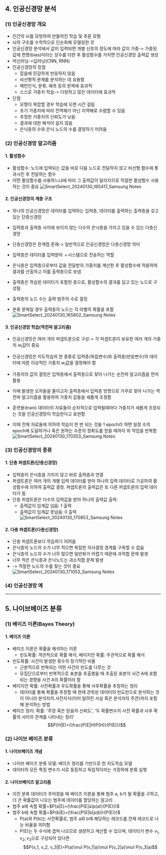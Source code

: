 ## 4. 인공신경망 분석
### (1) 인공신경망 개요
* 인간의 뇌를 모방하여 만들어진 학습 및 추론 모형
* 뇌의 구조를 수학적으로 단순화해 모델링한 것
* 인공신경망 분석에서 값이 입력되면 개별 신호의 정도에 따라 값이 가중-> 가중된 값에 편향(bias)이라는 상수를 더한 후 활성함수를 거치면 인공신경망 출력값 생성
* 머신러닝->딥러닝(CNN, RNN)
* 인공신경망의 장점
  * 잡음에 민감하게 반응하지 않음
  * 비선형적 문제를 분석하는 데 유용함
  * 패턴인식, 분류, 예측 등의 문제에 효과적
  * 스스로 가중치 학습-> 다양하고 많은 데이터에 효과적
* 단점
  * 모형이 복잡할 경우 학습에 오랜 시간 걸림
  * 초기 가중치에 따라 전역해가 아닌 지역해로 수렴할 수 있음
  * 추정한 가중치의 신뢰도가 낮음
  * 결과에 대한 해석이 쉽지 않음
  * 은닉층의 수와 은닉 노드의 수를 결정하기 어려움
 
### (2) 인공신경망 알고리즘
#### 1. 활성함수
* 활성함수: 노드에 입력되는 값을 바로 다음 노드로 전달하지 않고 비선형 함수에 통과시킨 후 전달하는 함수
* 어떤 활성함수를 사용하느냐에 따라 그 출력값이 달라지므로 적절한 활성함수 사용하는 것이 중요
![SmartSelect_20240130_165417_Samsung Notes](https://github.com/qlkdkd/2-winter/assets/71871927/44dc42e2-5736-47aa-9b1d-d3f20b217642)

#### 2. 인공신경망의 계층 구조
* 하나의 인공신경망은 데이터를 입력하는 입력층, 데이터를 출력하는 출력층을 갖고 있는 단층신경망
* 입력층과 출력층 사이에 보이지 않는 다수의 은닉층을 가지고 있을 수 있는 다층신경망
* 단층신경망은 한계점 존재-> 일반적으로 인공신경망은 다층신경망 의미

* 입력층은 데이터를 입력받아 ㅅ시스템으로 전송하는 역할
* 은닉층은 입력층으로부터 값을 전달받아 가중치를 계산한 후 활성함수에 적용하여 결과를 산출하고 이를 출력층으로 보냄
* 출력층은 학습된 데이터가 포함된 층으로, 활성함수의 결과를 담고 있는 노드로 구성됨
* 출력층의 노드 수는 출력 범주의 수로 결정
* 분류 문제일 경우 출력층의 노드는 각 라벨의 확률을 포함
![SmartSelect_20240130_165802_Samsung Notes](https://github.com/qlkdkd/2-winter/assets/71871927/587b7987-5e14-43ff-bf9a-fe307d61f262)

#### 3. 인공신경망 학습(역전파 알고리즘)
* 인공신경망은 여러 개의 퍼셉트론으로 구성-> 각 퍼셉트론이 보유한 여러 개의 가중치 $w_i$값이 중요
* 인공신경망은 지도학습의 한 종류로 입력층(독립변수)와 출력층(반응변수)의 데이터에 따른 이상적인 가중치 $w_i$값을 결정해야 함

* 가중치의 값의 결정은 입력층에서 출력층으로 찾아 나가는 순전파 알고리즘을 먼저 활용
* 이때 발생한 오차들을 줄이고자 출력층에서 입력층 방향으로 거꾸로 찾아 나가는 역전파 알고리즘을 활용하여 가중치 값들을 새롭게 조정함
* 훈련용(train) 데이터의 자료들이 순차적으로 입력될때마다 가중치가 새롭게 조정되는 것을 인공신경망이 학습한다고 표현함
* 이때 전체 자료들에 의하여 학습이 한 번 되는 것을 1 epoch라 하면 일정 수의 epoch에 도달하거나 혹은 원하는 수준의 정확도를 얻을 때까지 위 작업을 반복함
![SmartSelect_20240130_170353_Samsung Notes](https://github.com/qlkdkd/2-winter/assets/71871927/b90a9e42-2c10-48be-b862-fccc48690217)

### (3) 인공신경망의 종류
#### 1. 단층 퍼셉트론(단층신경망)
* 입력층이 은닉층을 거치지 않고 바로 출력층과 연결
* 퍼셉트론은 여러 개의 개별 입력 데이터를 받아 하나의 입력 데이터로 가공하여 활성함수에 의하여 출력값 결정. 퍼셉트론의 출력값은 또 다른 퍼셉트론의 입력 데이터가 됨
* 단층 퍼셉트론은 다수의 입력값을 받아 하나의 출력값 출력:
  * 출력값이 임계값 넘음: 1 출력
  * 출력값이 임계값 못넘음: 0 출력
![SmartSelect_20240130_170853_Samsung Notes](https://github.com/qlkdkd/2-winter/assets/71871927/36b44ff4-5689-49dc-90b1-ab5b5d919531)

#### 2. 다층 퍼셉트론(다층신경망)
* 단층 퍼셉트론보다 학습하기 어려움
* 은닉층의 노드의 수가 너무 적으면 복잡한 의사결정 경계를 구축할 수 없음
* 은닉층의 노드의 수가 너무 많으면 일반화가 어렵기 때문에 과적합 문제 발생
* 너무 적은 은닉층과 은닉노드는 과소적합 문제 발생
* -> 적절한 노드의 수를 찾는 것이 중요
![SmartSelect_20240130_171053_Samsung Notes](https://github.com/qlkdkd/2-winter/assets/71871927/204c5a69-d257-4f58-b4e6-27cfbac2ba35)

### (4) 인공신경망 예

---

## 5. 나이브베이즈 분류
### (1) 베이즈 이론(Bayes Theory)
#### 1. 베이즈 이론
* 베이즈 이론은 확률을 해석하는 이론
  * 빈도확률: 객관적으로 확률 해석, 베이지안 확률: 주관적으로 확률 해석
* 빈도확률: 사건이 발생한 횟수의 장기적인 비율
  * 근본적으로 반복되는 어떤 사건의 빈도를 다루는 것
  * 모집단으로부터 반복적으로 표본을 추출했을 때 추출된 표본이 사건 A에 포함되는 경향을 사건 A의 확률이라 함
* 베이지안 확률: 사전확률과 우도확률을 통해 사후확률을 추정하는 정리
  * 데이터를 통해 확률을 추정할 때 현재 관측된 데이터의 빈도만으로 분석하는 것이 아니라 분석자의 사전지식(이미 알려진 사실 혹은 분석자의 주관)까지 포함해 분석하는 방법
* 베이즈 정리: 확률: '주장 혹은 믿음의 신뢰도', '두 확률변수의 사전 확률과 사후 확률의 사이의 관계를 나타내는 정리'
$$P(H|E)=(\frac{P(E|H)P(H)}{P(E)})$$

### (2) 나이브 베이즈 분류
#### 1. 나이브베이즈 개념
* 나이브 베이즈 분류 모델: 베이즈 정리를 기반으로 한 지도학습 모델
* 데이터의 모든 특징 변수가 서로 동등하고 독립적이라는 가정하에 분류 실행

#### 2. 나이브베이즈 알고리즘
* 이진 분류 데이터가 주어졌을 때 베이즈 이론을 통해 범주 a, b가 될 확률을 구하고, 더 큰 확률값이 나오는 범주에 데이터를 할당하는 알고리
* 범주 a에 속할 확률=$P(a|E)=(\frac{P(E|a)p(a)}{P(E)})$
* 범주 b에 속할 확률=$P(b|E)=(\frac{P(E|b)p(b)}{P(E)})$
  * P(a)와 P(b)는 사전확률로, 범주 a와 b에 해당하는 레코드를 전체 레코드로 나눈 비율을 의미함
  * P(E)는 두 수식에 겹쳐 나오므로 생량하고 계산할 수 있으며, 데이터가 변수 $v_1, v_2, v_3$으로 구성되어 있다면
$$P(v_1, v_2, v_3|E)=P(a)\mul P(v_1|a)\mul P(v_2|a)\mul P(v_3|a)$$
